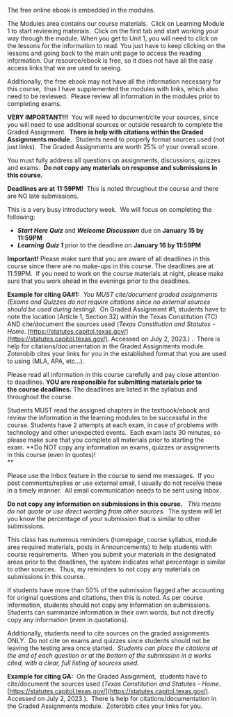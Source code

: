 The free online ebook is embedded in the modules.

The Modules area contains our course materials.  Click on Learning Module 1 to start reviewing materials.  Click on the first tab and start working your way through the module. When you get to Unit 1, you will need to click on the lessons for the information to read. You just have to keep clicking on the lessons and going back to the main unit page to access the reading information. Our resource/ebook is free, so it does not have all the easy access links that we are used to seeing.

Additionally, the free ebook may not have all the information necessary for this course,  thus I have supplemented the modules with links, which also need to be reviewed.  Please review all information in the modules prior to completing exams.  

**VERY IMPORTANT!!!**  You will need to document/cite your sources, since you will need to use additional sources or outside research to complete the Graded Assignment.  **There is help with citations within the Graded Assignments module.**  Students need to properly format sources used (not just links).  The Graded Assignments are worth 25% of your overall score.

You must fully address all questions on assignments, discussions, quizzes and exams.  **Do not copy any materials on response and submissions in this course.**  

**Deadlines are at** **11:59PM!**  This is noted throughout the course and there are NO late submissions.

This is a very busy introductory week.  We will focus on completing the following:

- **_Start Here Quiz_** and **_Welcome Discussion_** due on **January 15 by 11:59PM**
- **_Learning Quiz 1_** prior to the deadline on **January 16 by 11:59PM**

**Important!** Please make sure that you are aware of all deadlines in this course since there are no make-ups in this course. The deadlines are at 11:59PM.  If you need to work on the course materials at night, please make sure that you work ahead in the evenings prior to the deadlines.

**Example for citing GA#1:**  _You MUST cite/document graded assignments (Exams and Quizzes do not require citations since no external sources should be used during testing)._  On Graded Assignment #1, students have to note the location (Article 1, Section 32) within the Texas Constitution (TC) AND cite/document the sources used (_Texas Constitution and Statutes - Home_. [https://statutes.capitol.texas.gov/](https://statutes.capitol.texas.gov/). Accessed on July 2, 2023.) .  There is help for citations/documentation in the Graded Assignments module.  Zoterobib cites your links for you in the established format that you are used to using (MLA, APA, etc...).

Please read all information in this course carefully and pay close attention to deadlines. **YOU are responsible for submitting materials prior to the course deadlines.** The deadlines are listed in the syllabus and throughout the course.   

Students MUST read the assigned chapters in the textbook/ebook and review the information in the learning modules to be successful in the course. Students have 2 attempts at each exam, in case of problems with technology and other unexpected events.  Each exam lasts 30 minutes, so please make sure that you complete all materials prior to starting the exam. **Do NOT copy any information on exams, quizzes or assignments in this course (even in quotes)!  
**

Please use the Inbox feature in the course to send me messages.  If you post comments/replies or use external email, I usually do not receive these in a timely manner.  All email communication needs to be sent using Inbox. 

**Do not copy any information on submissions in this course.**   _This means do not quote or use direct wording from other sources._  The system will let you know the percentage of your submission that is similar to other submissions.

This class has numerous reminders (homepage, course syllabus, module area required materials, posts in Announcements) to help students with course requirements.  When you submit your materials in the designated areas prior to the deadlines, the system indicates what percentage is similar to other sources.  Thus, my reminders to not copy any materials on submissions in this course. 

If students have more than 50% of the submission flagged after accounting for original questions and citations, then this is noted. As per course information, students should not copy any information on submissions. Students can summarize information in their own words, but not directly copy any information (even in quotations).  

Additionally, students need to cite sources on the graded assignments ONLY.  Do not cite on exams and quizzes since students should not be leaving the testing area once started.  _Students can place the citations at the end of each question or at the bottom of the submission in a works cited, with a clear, full listing of sources used._ 

**Example for citing GA:**  On the Graded Assignment,  students have to cite/document the sources used (_Texas Constitution and Statutes - Home_. [https://statutes.capitol.texas.gov/](https://statutes.capitol.texas.gov/). Accessed on July 2, 2023.).  There is help for citations/documentation in the Graded Assignments module.  Zoterobib cites your links for you.
